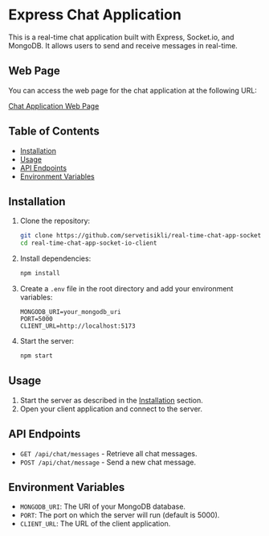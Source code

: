 # Express Chat Application

This is a real-time chat application built with Express, Socket.io, and MongoDB. It allows users to send and receive messages in real-time.


## Web Page

You can access the web page for the chat application at the following URL:

[Chat Application Web Page](https://real-time-chat-app-socket-io-client.onrender.com)


## Table of Contents

- [Installation](#installation)
- [Usage](#usage)
- [API Endpoints](#api-endpoints)
- [Environment Variables](#environment-variables)


## Installation

1. Clone the repository:
    ```sh
    git clone https://github.com/servetisikli/real-time-chat-app-socket-io-client.git
    cd real-time-chat-app-socket-io-client
    ```

2. Install dependencies:
    ```sh
    npm install
    ```

3. Create a `.env` file in the root directory and add your environment variables:
    ```env
    MONGODB_URI=your_mongodb_uri
    PORT=5000
    CLIENT_URL=http://localhost:5173
    ```

4. Start the server:
    ```sh
    npm start
    ```

## Usage

1. Start the server as described in the [Installation](#installation) section.
2. Open your client application and connect to the server.

## API Endpoints

- `GET /api/chat/messages` - Retrieve all chat messages.
- `POST /api/chat/message` - Send a new chat message.

## Environment Variables

- `MONGODB_URI`: The URI of your MongoDB database.
- `PORT`: The port on which the server will run (default is 5000).
- `CLIENT_URL`: The URL of the client application.
